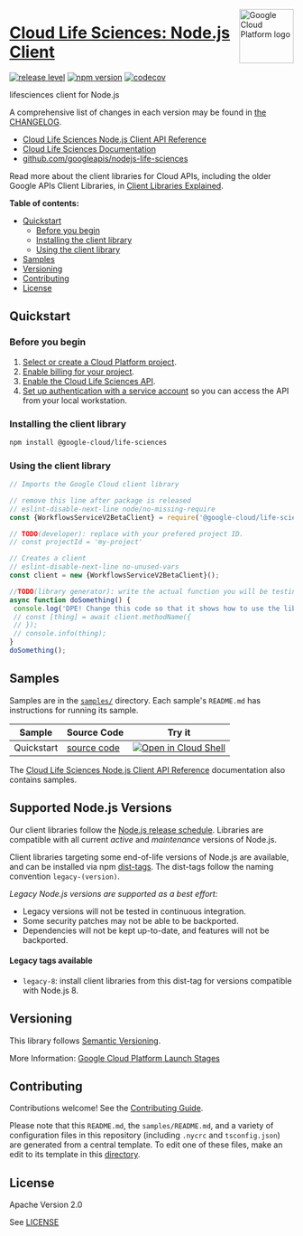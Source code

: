 [//]: # "This README.md file is auto-generated, all changes to this file will be lost."
[//]: # "To regenerate it, use `python -m synthtool`."
<img src="https://avatars2.githubusercontent.com/u/2810941?v=3&s=96" alt="Google Cloud Platform logo" title="Google Cloud Platform" align="right" height="96" width="96"/>

# [Cloud Life Sciences: Node.js Client](https://github.com/googleapis/nodejs-life-sciences)

[![release level](https://img.shields.io/badge/release%20level-beta-yellow.svg?style=flat)](https://cloud.google.com/terms/launch-stages)
[![npm version](https://img.shields.io/npm/v/@google-cloud/life-sciences.svg)](https://www.npmjs.org/package/@google-cloud/life-sciences)
[![codecov](https://img.shields.io/codecov/c/github/googleapis/nodejs-life-sciences/master.svg?style=flat)](https://codecov.io/gh/googleapis/nodejs-life-sciences)




lifesciences client for Node.js


A comprehensive list of changes in each version may be found in
[the CHANGELOG](https://github.com/googleapis/nodejs-life-sciences/blob/master/CHANGELOG.md).

* [Cloud Life Sciences Node.js Client API Reference][client-docs]
* [Cloud Life Sciences Documentation][product-docs]
* [github.com/googleapis/nodejs-life-sciences](https://github.com/googleapis/nodejs-life-sciences)

Read more about the client libraries for Cloud APIs, including the older
Google APIs Client Libraries, in [Client Libraries Explained][explained].

[explained]: https://cloud.google.com/apis/docs/client-libraries-explained

**Table of contents:**


* [Quickstart](#quickstart)
  * [Before you begin](#before-you-begin)
  * [Installing the client library](#installing-the-client-library)
  * [Using the client library](#using-the-client-library)
* [Samples](#samples)
* [Versioning](#versioning)
* [Contributing](#contributing)
* [License](#license)

## Quickstart

### Before you begin

1.  [Select or create a Cloud Platform project][projects].
1.  [Enable billing for your project][billing].
1.  [Enable the Cloud Life Sciences API][enable_api].
1.  [Set up authentication with a service account][auth] so you can access the
    API from your local workstation.

### Installing the client library

```bash
npm install @google-cloud/life-sciences
```


### Using the client library

```javascript
// Imports the Google Cloud client library

// remove this line after package is released
// eslint-disable-next-line node/no-missing-require
const {WorkflowsServiceV2BetaClient} = require('@google-cloud/life-sciences');

// TODO(developer): replace with your prefered project ID.
// const projectId = 'my-project'

// Creates a client
// eslint-disable-next-line no-unused-vars
const client = new {WorkflowsServiceV2BetaClient}();

//TODO(library generator): write the actual function you will be testing
async function doSomething() {
 console.log('DPE! Change this code so that it shows how to use the library! See comments below on structure.')
 // const [thing] = await client.methodName({
 // });
 // console.info(thing);
}
doSomething();

```



## Samples

Samples are in the [`samples/`](https://github.com/googleapis/nodejs-life-sciences/tree/master/samples) directory. Each sample's `README.md` has instructions for running its sample.

| Sample                      | Source Code                       | Try it |
| --------------------------- | --------------------------------- | ------ |
| Quickstart | [source code](https://github.com/googleapis/nodejs-life-sciences/blob/master/samples/quickstart.js) | [![Open in Cloud Shell][shell_img]](https://console.cloud.google.com/cloudshell/open?git_repo=https://github.com/googleapis/nodejs-life-sciences&page=editor&open_in_editor=samples/quickstart.js,samples/README.md) |



The [Cloud Life Sciences Node.js Client API Reference][client-docs] documentation
also contains samples.

## Supported Node.js Versions

Our client libraries follow the [Node.js release schedule](https://nodejs.org/en/about/releases/).
Libraries are compatible with all current _active_ and _maintenance_ versions of
Node.js.

Client libraries targeting some end-of-life versions of Node.js are available, and
can be installed via npm [dist-tags](https://docs.npmjs.com/cli/dist-tag).
The dist-tags follow the naming convention `legacy-(version)`.

_Legacy Node.js versions are supported as a best effort:_

* Legacy versions will not be tested in continuous integration.
* Some security patches may not be able to be backported.
* Dependencies will not be kept up-to-date, and features will not be backported.

#### Legacy tags available

* `legacy-8`: install client libraries from this dist-tag for versions
  compatible with Node.js 8.

## Versioning

This library follows [Semantic Versioning](http://semver.org/).






More Information: [Google Cloud Platform Launch Stages][launch_stages]

[launch_stages]: https://cloud.google.com/terms/launch-stages

## Contributing

Contributions welcome! See the [Contributing Guide](https://github.com/googleapis/nodejs-life-sciences/blob/master/CONTRIBUTING.md).

Please note that this `README.md`, the `samples/README.md`,
and a variety of configuration files in this repository (including `.nycrc` and `tsconfig.json`)
are generated from a central template. To edit one of these files, make an edit
to its template in this
[directory](https://github.com/googleapis/synthtool/tree/master/synthtool/gcp/templates/node_library).

## License

Apache Version 2.0

See [LICENSE](https://github.com/googleapis/nodejs-life-sciences/blob/master/LICENSE)

[client-docs]: https://cloud.google.com/life-sciences
[product-docs]: https://cloud.google.com/life-sciences/
[shell_img]: https://gstatic.com/cloudssh/images/open-btn.png
[projects]: https://console.cloud.google.com/project
[billing]: https://support.google.com/cloud/answer/6293499#enable-billing
[enable_api]: https://console.cloud.google.com/flows/enableapi?apiid=lifesciences.googleapis.com
[auth]: https://cloud.google.com/docs/authentication/getting-started
